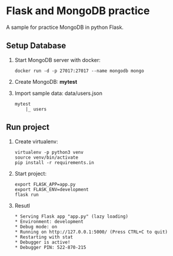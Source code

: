 # Flask and MongoDB practice

A sample for practice MongoDB in python Flask.

## Setup Database

1. Start MongoDB server with docker:

    ```shell
    docker run -d -p 27017:27017 --name mongodb mongo
    ```

2. Create MongoDB: **mytest**

3. Import sample data: data/users.json

    ```
    mytest
        |_ users
    ```

## Run project

1. Create virtualenv:

    ```shell
    virtualenv -p python3 venv
    source venv/bin/activate
    pip install -r requirements.in
    ```

2. Start project:

    ```shell
    export FLASK_APP=app.py
    export FLASK_ENV=development
    flask run
    ```

3. Resutl

    ```
    * Serving Flask app "app.py" (lazy loading)
    * Environment: development
    * Debug mode: on
    * Running on http://127.0.0.1:5000/ (Press CTRL+C to quit)
    * Restarting with stat
    * Debugger is active!
    * Debugger PIN: 522-870-215
    ```
